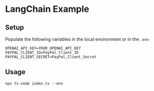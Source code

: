 # LangChain Example

## Setup

Populate the following variables in the local environment or in the `.env`

```
OPENAI_API_KEY=YOUR_OPENAI_API_KEY
PAYPAL_CLIENT_ID=PayPal_Client_ID
PAYPAL_CLIENT_SECRET=PayPal_Client_Secret
```

## Usage

```
npx ts-node index.ts --env
```
